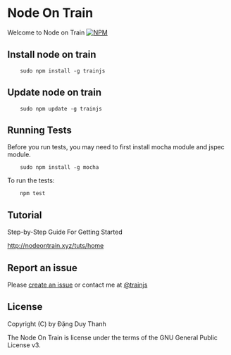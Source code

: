 # Node On Train
Welcome to Node on Train
[![NPM](https://nodei.co/npm/trainjs.png)](https://nodei.co/npm/trainjs/)

## Install node on train
```shell
	sudo npm install -g trainjs
```

## Update node on train
```shell
	sudo npm update -g trainjs
```

## Running Tests
Before you run tests, you may need to first install mocha module and jspec module.
```shell
	sudo npm install -g mocha
```
To run the tests:
```shell
	npm test
```

## Tutorial
Step-by-Step Guide For Getting Started

http://nodeontrain.xyz/tuts/home

## Report an issue
Please [create an issue](https://github.com/nodeontrain/trainjs/issues/new) or contact me at [@trainjs](https://twitter.com/trainjs)

## License
Copyright (C) by Đặng Duy Thanh

The Node On Train is license under the terms of the GNU General Public License v3.
